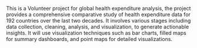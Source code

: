 This is a Volunteer project for global health expenditure analysis, the project provides a comprehensive comparative study of health expenditure data for 192 countries over the last two decades. It involves various stages including data collection, cleaning, analysis, and visualization, to generate actionable insights. It will use visualization techniques such as bar charts, filled maps for summary dashboards, and point maps for detailed visualizations.
